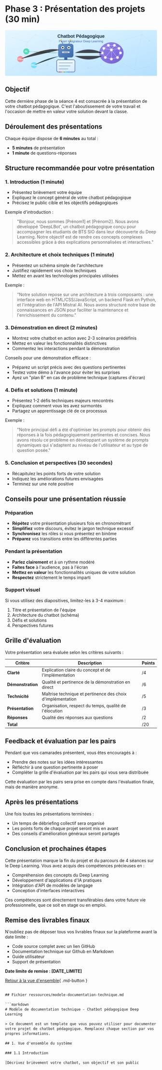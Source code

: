 # Phase 3 : Présentation des projets (30 min)

![Présentation des projets](../images/banner-chatbot-pedagogique-projet.svg)

## Objectif

Cette dernière phase de la séance 4 est consacrée à la présentation de votre chatbot pédagogique. C'est l'aboutissement de votre travail et l'occasion de mettre en valeur votre solution devant la classe.

## Déroulement des présentations

Chaque équipe dispose de **6 minutes** au total :
 - **5 minutes** de présentation
 - **1 minute** de questions-réponses


## Structure recommandée pour votre présentation

### 1. Introduction (1 minute)

- Présentez brièvement votre équipe
- Expliquez le concept général de votre chatbot pédagogique
- Précisez le public cible et les objectifs pédagogiques

Exemple d'introduction :
> "Bonjour, nous sommes [Prénom1] et [Prénom2]. Nous avons développé 'DeepLBot', un chatbot pédagogique conçu pour accompagner les étudiants de BTS SIO dans leur découverte du Deep Learning. Notre objectif est de rendre ces concepts complexes accessibles grâce à des explications personnalisées et interactives."

### 2. Architecture et choix techniques (1 minute)

- Présentez un schéma simple de l'architecture
- Justifiez rapidement vos choix techniques
- Mettez en avant les technologies principales utilisées

Exemple :
> "Notre solution repose sur une architecture à trois composants : une interface web en HTML/CSS/JavaScript, un backend Flask en Python, et l'intégration de l'API Mistral AI. Nous avons structuré notre base de connaissances en JSON pour faciliter la maintenance et l'enrichissement du contenu."

### 3. Démonstration en direct (2 minutes)

- Montrez votre chatbot en action avec 2-3 scénarios prédéfinis
- Mettez en valeur les fonctionnalités distinctives
- Commentez les interactions pendant la démonstration

Conseils pour une démonstration efficace :
- Préparez un script précis avec des questions pertinentes
- Testez votre démo à l'avance pour éviter les surprises
- Ayez un "plan B" en cas de problème technique (captures d'écran)

### 4. Défis et solutions (1 minute)

- Présentez 1-2 défis techniques majeurs rencontrés
- Expliquez comment vous les avez surmontés
- Partagez un apprentissage clé de ce processus

Exemple :
> "Notre principal défi a été d'optimiser les prompts pour obtenir des réponses à la fois pédagogiquement pertinentes et concises. Nous avons résolu ce problème en développant un système de prompts dynamiques qui s'adaptent au niveau de l'utilisateur et au type de question posée."

### 5. Conclusion et perspectives (30 secondes)

- Récapitulez les points forts de votre solution
- Indiquez les améliorations futures envisagées
- Terminez sur une note positive

## Conseils pour une présentation réussie

### Préparation

- **Répétez** votre présentation plusieurs fois en chronométrant
- **Simplifiez** votre discours, évitez le jargon technique excessif
- **Synchronisez** les rôles si vous présentez en binôme
- **Préparez** vos transitions entre les différentes parties

### Pendant la présentation

- **Parlez clairement** et à un rythme modéré
- **Faites face** à l'audience, pas à l'écran
- **Mettez en valeur** les fonctionnalités uniques de votre solution
- **Respectez** strictement le temps imparti

### Support visuel

Si vous utilisez des diapositives, limitez-les à 3-4 maximum :
 1. Titre et présentation de l'équipe
 2. Architecture du chatbot (schéma)
 3. Défis et solutions
 4. Perspectives futures

## Grille d'évaluation

Votre présentation sera évaluée selon les critères suivants :

| Critère | Description | Points |
|---------|-------------|--------|
| **Clarté** | Explication claire du concept et de l'implémentation | /4 |
| **Démonstration** | Qualité et pertinence de la démonstration en direct | /6 |
| **Technicité** | Maîtrise technique et pertinence des choix d'implémentation | /5 |
| **Présentation** | Organisation, respect du temps, qualité de l'élocution | /3 |
| **Réponses** | Qualité des réponses aux questions | /2 |
| **Total** | | /20 |

## Feedback et évaluation par les pairs

Pendant que vos camarades présentent, vous êtes encouragés à :
 - Prendre des notes sur les idées intéressantes
 - Réfléchir à une question pertinente à poser
 - Compléter la grille d'évaluation par les pairs qui vous sera distribuée

Cette évaluation par les pairs sera prise en compte dans l'évaluation finale, mais de manière anonyme.

## Après les présentations

Une fois toutes les présentations terminées :
 - Un temps de débriefing collectif sera organisé
 - Les points forts de chaque projet seront mis en avant
 - Des conseils d'amélioration généraux seront partagés

## Conclusion et prochaines étapes

Cette présentation marque la fin du projet et du parcours de 4 séances sur le Deep Learning. Vous avez acquis des compétences précieuses en :
 - Compréhension des concepts du Deep Learning
 - Développement d'applications d'IA pratiques
 - Intégration d'API de modèles de langage
 - Conception d'interfaces interactives

Ces compétences sont directement transférables dans votre future vie professionnelle, que ce soit en stage ou en emploi.

## Remise des livrables finaux

N'oubliez pas de déposer tous vos livrables finaux sur la plateforme avant la date limite :
 - Code source complet avec un lien GitHub
 - Documentation technique sur Github en Markdown
 - Guide utilisateur
 - Support de présentation

**Date limite de remise : [DATE_LIMITE]**

[Retour à la vue d'ensemble](index.md){ .md-button }
```

## Fichier ressources/modele-documentation-technique.md

```markdown
# Modèle de documentation technique - Chatbot pédagogique Deep Learning

> Ce document est un template que vous pouvez utiliser pour documenter votre projet de chatbot pédagogique. Remplacez chaque section par vos propres informations.

## 1. Vue d'ensemble du système

### 1.1 Introduction

[Décrivez brièvement votre chatbot, son objectif et son public
